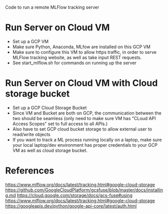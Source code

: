 Code to run a remote MLFlow tracking server

# Run Server on Cloud VM
+ Set up a GCP VM
+ Make sure Python, Anaconda, MLfow are installed on this GCP VM
+ Make sure to configure this VM to allow https traffic, in order to serve MLFlow tracking website, as well as take input REST requests.
+ See start_mlflow.sh for commands on running up the server
# Run Server on Cloud VM with Cloud storage bucket
+ Set up a GCP Cloud Storage Bucket
+ Since VM and Bucket are both on GCP, the communication between the two should be seamless (only need to make sure VM has "CLoud API Access Scopes" set to full access to all APIs.)
+ Also have to set GCP cloud bucket storage to allow external user to read/write objects
+ If you want to track a ML process running locally on a laptop, make sure your local laptop/dev environment has proper credentials to your GCP VM as well as cloud storage bucket.
# References
https://www.mlflow.org/docs/latest/tracking.html#google-cloud-storage
https://github.com/GoogleCloudPlatform/gcsfuse/blob/master/docs/installing.md
https://cloud.google.com/storage/docs/gcs-fuse#using
https://www.mlflow.org/docs/latest/tracking.html#google-cloud-storage
https://googleapis.dev/python/google-api-core/latest/auth.html